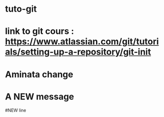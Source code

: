 # tuto-git

# link to git cours : https://www.atlassian.com/git/tutorials/setting-up-a-repository/git-init

# Aminata change
# A NEW message
#NEW line
